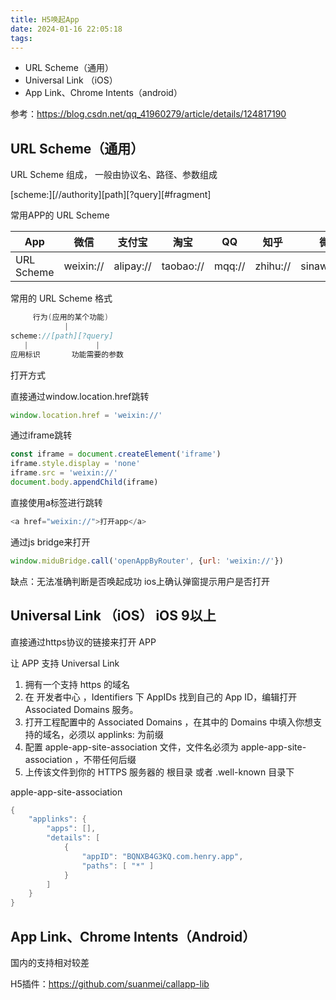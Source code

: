 ```yaml
---
title: H5唤起App
date: 2024-01-16 22:05:18
tags:
---
```


* URL Scheme（通用）
* Universal Link （iOS）
* App Link、Chrome Intents（android）

参考：https://blog.csdn.net/qq_41960279/article/details/124817190

<!-- more -->

## URL Scheme（通用）

URL Scheme 组成， 一般由协议名、路径、参数组成

[scheme:][//authority][path][?query][#fragment]

常用APP的 URL Scheme

| App        | 微信       | 支付宝 | 淘宝 | QQ | 知乎 | 微博 |
| --         | --        | --    | --   | -- | --  | -- |
| URL Scheme | weixin:// | alipay:// | taobao:// | mqq:// | zhihu:// | sinaweibo:// |

常用的 URL Scheme 格式

```c
     行为(应用的某个功能)    
            |
scheme://[path][?query]
   |               |
应用标识       功能需要的参数
```

打开方式

直接通过window.location.href跳转

```js
window.location.href = 'weixin://'
```

通过iframe跳转

```js
const iframe = document.createElement('iframe')
iframe.style.display = 'none'
iframe.src = 'weixin://'
document.body.appendChild(iframe)
```

直接使用a标签进行跳转

```js
<a href="weixin://">打开app</a>
```

通过js bridge来打开

```js
window.miduBridge.call('openAppByRouter', {url: 'weixin://'})
```

缺点：无法准确判断是否唤起成功
ios上确认弹窗提示用户是否打开

## Universal Link （iOS） iOS 9以上

直接通过https协议的链接来打开 APP

让 APP 支持 Universal Link

1. 拥有一个支持 https 的域名
2. 在 开发者中心 ，Identifiers 下 AppIDs 找到自己的 App ID，编辑打开 Associated Domains 服务。
3. 打开工程配置中的 Associated Domains ，在其中的 Domains 中填入你想支持的域名，必须以 applinks: 为前缀
4. 配置 apple-app-site-association 文件，文件名必须为 apple-app-site-association ，不带任何后缀
5. 上传该文件到你的 HTTPS 服务器的 根目录 或者 .well-known 目录下

apple-app-site-association

```c
{
    "applinks": {
        "apps": [],
        "details": [
            {
                "appID": "BQNXB4G3KQ.com.henry.app",
                "paths": [ "*" ]
            }
        ]
    }
}
```

## App Link、Chrome Intents（Android）

国内的支持相对较差

H5插件：https://github.com/suanmei/callapp-lib
